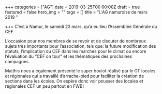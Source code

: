 +++
categories = ["AG"]
date = 2019-03-25T00:00:00Z
draft = true
featured = false
hero_img = ""
tags = []
title = "L'AG namuroise de mars 2019 "

+++
C’est à Namur, le samedi 23 mars, qu’a eu lieu l’Assemblée Générale du CEF.

L’occasion pour nos membres de se revoir et de discuter de nombreux sujets très importants pour l’association, tels que: la future modification des statuts, l’implication du CEF dans les marches pour le climat ou encore l’évaluation du “CEF on tour” et les thématiques des prochaines campagnes.

Matthis nous a également présenté le super boulot réalisé par le GT locales et régionales qui a travaillé d’arrache-pied pour faciliter la création de sections dans les écoles. On espère donc voir pousser des locales et régionales CEF un peu partout en FWB!